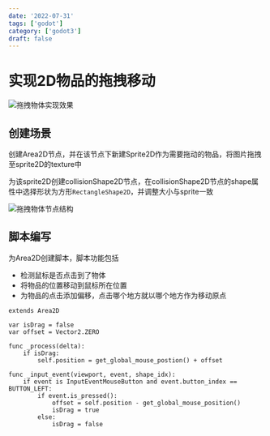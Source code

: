 ```yaml
---
date: '2022-07-31'
tags: ['godot']
category: ['godot3']
draft: false
---
```


# 实现2D物品的拖拽移动

<img src="https://cdn.ipfsscan.io/weibo/large/005ZoLfCgy1hqi552tja0j30mo0fmjs8.jpg" data-id="20240608185121" alt="拖拽物体实现效果" />

## 创建场景

创建Area2D节点，并在该节点下新建Sprite2D作为需要拖动的物品，将图片拖拽至sprite2D的texture中

为该sprite2D创建collisionShape2D节点，在collisionShape2D节点的shape属性中选择形状为方形`RectangleShape2D`，并调整大小与sprite一致

<img src="https://cdn.ipfsscan.io/weibo/large/005ZoLfCgy1hqi55bfygoj308q03ujrp.jpg" data-id="20240608185135" alt="拖拽物体节点结构" />

## 脚本编写

为Area2D创建脚本，脚本功能包括

- 检测鼠标是否点击到了物体
- 将物品的位置移动到鼠标所在位置
- 为物品的点击添加偏移，点击哪个地方就以哪个地方作为移动原点

```godot
extends Area2D

var isDrag = false
var offset = Vector2.ZERO

func _process(delta):
    if isDrag:
        self.position = get_global_mouse_postion() + offset

func _input_event(viewport, event, shape_idx):
    if event is InputEventMouseButton and event.button_index == BUTTON_LEFT:
        if event.is_pressed():
            offset = self.position - get_global_mouse_position()
            isDrag = true
        else:
            isDrag = false
```